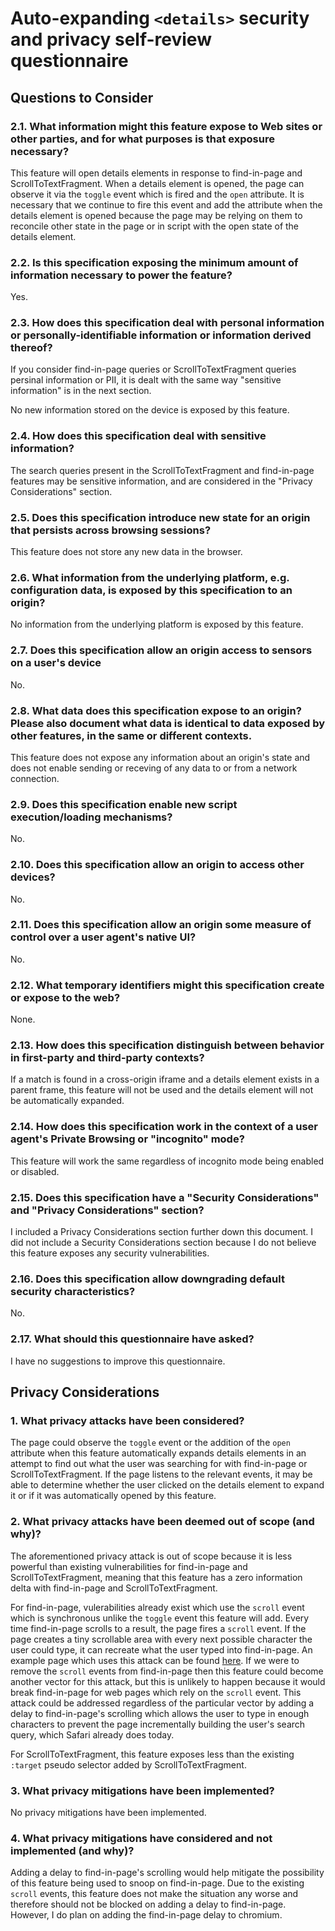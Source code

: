 # Auto-expanding `<details>` security and privacy self-review questionnaire

## Questions to Consider

### 2.1. What information might this feature expose to Web sites or other parties, and for what purposes is that exposure necessary?

This feature will open details elements in response to find-in-page and ScrollToTextFragment. When a details element is opened, the page can observe it via the `toggle` event which is fired and the `open` attribute. It is necessary that we continue to fire this event and add the attribute when the details element is opened because the page may be relying on them to reconcile other state in the page or in script with the open state of the details element.

### 2.2. Is this specification exposing the minimum amount of information necessary to power the feature?

Yes.

### 2.3. How does this specification deal with personal information or personally-identifiable information or information derived thereof?

If you consider find-in-page queries or ScrollToTextFragment queries persinal information or PII, it is dealt with the same way "sensitive information" is in the next section.

No new information stored on the device is exposed by this feature.

### 2.4. How does this specification deal with sensitive information?

The search queries present in the ScrollToTextFragment and find-in-page features may be sensitive information, and are considered in the "Privacy Considerations" section.

### 2.5. Does this specification introduce new state for an origin that persists across browsing sessions?

This feature does not store any new data in the browser.

### 2.6. What information from the underlying platform, e.g. configuration data, is exposed by this specification to an origin?

No information from the underlying platform is exposed by this feature.

### 2.7. Does this specification allow an origin access to sensors on a user's device

No.

### 2.8. What data does this specification expose to an origin? Please also document what data is identical to data exposed by other features, in the same or different contexts.

This feature does not expose any information about an origin's state and does not enable sending or receving of any data to or from a network connection.

### 2.9. Does this specification enable new script execution/loading mechanisms?

No.

### 2.10. Does this specification allow an origin to access other devices?

No.

### 2.11. Does this specification allow an origin some measure of control over a user agent's native UI?

No.

### 2.12. What temporary identifiers might this specification create or expose to the web?

None.

### 2.13. How does this specification distinguish between behavior in first-party and third-party contexts?

If a match is found in a cross-origin iframe and a details element exists in a parent frame, this feature will not be used and the details element will not be automatically expanded.

### 2.14. How does this specification work in the context of a user agent's Private Browsing or "incognito" mode?

This feature will work the same regardless of incognito mode being enabled or disabled.

### 2.15. Does this specification have a "Security Considerations" and "Privacy Considerations" section?

I included a Privacy Considerations section further down this document. I did not include a Security Considerations section because I do not believe this feature exposes any security vulnerabilities.

### 2.16. Does this specification allow downgrading default security characteristics?

No.

### 2.17. What should this questionnaire have asked?

I have no suggestions to improve this questionnaire.

## Privacy Considerations

### 1. What privacy attacks have been considered?

The page could observe the `toggle` event or the addition of the `open` attribute when this feature automatically expands details elements in an attempt to find out what the user was searching for with find-in-page or ScrollToTextFragment. If the page listens to the relevant events, it may be able to determine whether the user clicked on the details element to expand it or if it was automatically opened by this feature.

### 2. What privacy attacks have been deemed out of scope (and why)?

The aforementioned privacy attack is out of scope because it is less powerful than existing vulnerabilities for find-in-page and ScrollToTextFragment, meaning that this feature has a zero information delta with find-in-page and ScrollToTextFragment.

For find-in-page, vulerabilities already exist which use the `scroll` event which is synchronous unlike the `toggle` event this feature will add. Every time find-in-page scrolls to a result, the page fires a `scroll` event. If the page creates a tiny scrollable area with every next possible character the user could type, it can recreate what the user typed into find-in-page. An example page which uses this attack can be found [here](/resources/find-in-page/search-incremental.html). If we were to remove the `scroll` events from find-in-page then this feature could become another vector for this attack, but this is unlikely to happen because it would break find-in-page for web pages which rely on the `scroll` event. This attack could be addressed regardless of the particular vector by adding a delay to find-in-page's scrolling which allows the user to type in enough characters to prevent the page incrementally building the user's search query, which Safari already does today.

For ScrollToTextFragment, this feature exposes less than the existing `:target` pseudo selector added by ScrollToTextFragment.

### 3. What privacy mitigations have been implemented?

No privacy mitigations have been implemented.

### 4. What privacy mitigations have considered and not implemented (and why)?

Adding a delay to find-in-page's scrolling would help mitigate the possibility of this feature being used to snoop on find-in-page. Due to the existing `scroll` events, this feature does not make the situation any worse and therefore should not be blocked on adding a delay to find-in-page. However, I do plan on adding the find-in-page delay to chromium.

